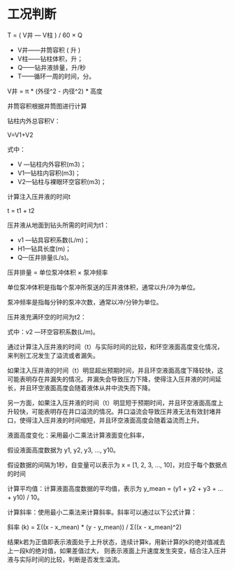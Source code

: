 # 工况判断

T = ( V井 — V柱 ) / 60 × Q

* V井——井筒容积 ( 升 )
* V柱——钻柱体积，升；
* Q——钻井液排量，升/秒
* T——循环一周的时间，分。

V井 = π * (外径^2 - 内径^2) * 高度

井筒容积根据井筒图进行计算

钻柱内外总容积V：

V=V1+V2

式中：
* V —钻柱内外容积(m3)；
* V1—钻柱内容积(m3)；
* V2—钻柱与裸眼环空容积(m3)；

计算注入压井液的时间t

t = t1 + t2

压井液从地面到钻头所需的时间为t1：
 
* v1 —钻具容积系数(L/m)；
* H1—钻具长度(m)；
* Q—压井排量(L/s)。

压井排量 = 单位泵冲体积 × 泵冲频率

单位泵冲体积是指每个泵冲所泵送的压井液体积，通常以升/冲为单位。

泵冲频率是指每分钟的泵冲次数，通常以冲/分钟为单位。

压井液充满环空的时间为t2：
 
式中：v2 —环空容积系数(L/m)。

通过计算注入压井液的时间（t）与实际时间的比较，和环空液面高度变化情况，来判别工况发生了溢流或者漏失。

如果注入压井液的时间（t）明显超出预期时间，并且环空液面高度下降较快，这可能表明存在井漏失的情况。井漏失会导致压力下降，使得注入压井液的时间延长，并且环空液面高度会随着液体从井中流失而下降。

另一方面，如果注入压井液的时间（t）明显短于预期时间，并且环空液面高度上升较快，可能表明存在井口溢流的情况。井口溢流会导致压井液无法有效封堵井口，使得注入压井液的时间缩短，并且环空液面高度会随着溢流而上升。

液面高度变化：采用最小二乘法计算液面变化斜率，

假设液面高度数据为 y1, y2, y3, ..., y10。

假设数据的间隔为1秒，自变量可以表示为 x = [1, 2, 3, ..., 10]，对应于每个数据点的时间

计算平均值：计算液面高度数据的平均值，表示为 y_mean = (y1 + y2 + y3 + ... + y10) / 10。

计算斜率：使用最小二乘法来计算斜率。斜率可以通过以下公式计算：

斜率 (k) = Σ((x - x_mean) * (y - y_mean)) / Σ((x - x_mean)^2)

结果k若为正值即表示液面处于上升状态，连续计算k，用新计算的k的绝对值减去上一段k的绝对值，如果差值过大， 则表示液面上升速度发生突变，结合注入压井液与实际时间的比较，判断是否发生溢流。
